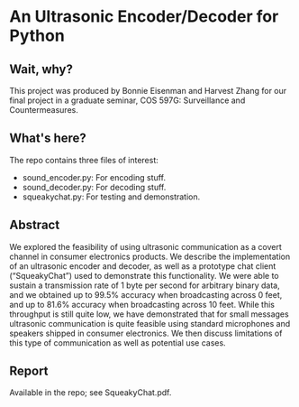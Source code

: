 # An Ultrasonic Encoder/Decoder for Python

## Wait, why?

This project was produced by Bonnie Eisenman and Harvest Zhang for our final project in a graduate seminar, COS 597G: Surveillance and Countermeasures.

## What's here?

The repo contains three files of interest:

- sound_encoder.py: For encoding stuff.
- sound_decoder.py: For decoding stuff.
- squeakychat.py: For testing and demonstration.

## Abstract
We explored the feasibility of using ultrasonic communication as a covert channel in consumer electronics products. We describe the implementation of an ultrasonic encoder and decoder, as well as a prototype chat client (“SqueakyChat”) used to demonstrate this functionality. We were able to sustain a transmission rate of 1 byte per second for arbitrary binary data, and we obtained up to 99.5% accuracy when broadcasting across 0 feet, and up to 81.6% accuracy when broadcasting across 10 feet. While this throughput is still quite low, we have demonstrated that for small messages ultrasonic communication is quite feasible using standard microphones and speakers shipped in consumer electronics. We then discuss limitations of this type of communication as well as potential use cases.

## Report

Available in the repo; see SqueakyChat.pdf.
